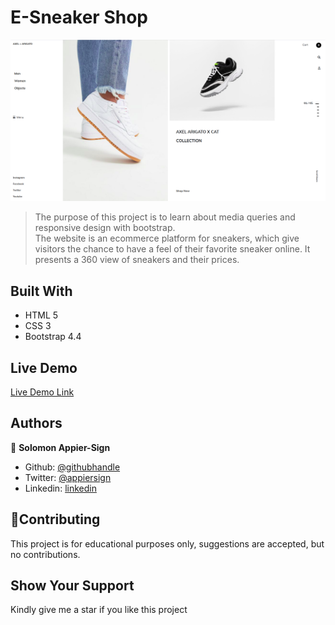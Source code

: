 # E-Sneaker Shop
![Preview](assets/images/preview.png)

> The purpose of this project is to learn about media queries and responsive design with bootstrap.  
> The website is an ecommerce platform for sneakers, which give visitors the chance to have a feel of their favorite sneaker online.
> It presents a 360 view of sneakers and their prices.

## Built With

- HTML 5
- CSS 3
- Bootstrap 4.4

## Live Demo

[Live Demo Link](https://intense-sea-62929.herokuapp.com/)


## Authors

👤 **Solomon Appier-Sign**

- Github: [@githubhandle](https://github.com/appiersign)
- Twitter: [@appiersign](https://twitter.com/appiersign)
- Linkedin: [linkedin](https://www.linkedin.com/in/solomon-appier-sign/)

## 🤝Contributing

This project is for educational purposes only, suggestions are accepted, but no contributions.

## Show Your Support

Kindly give me a star if you like this project
